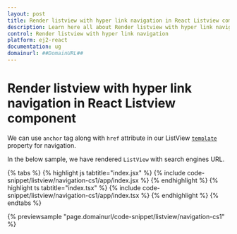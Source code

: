 ```yaml
---
layout: post
title: Render listview with hyper link navigation in React Listview component | Syncfusion
description: Learn here all about Render listview with hyper link navigation in Syncfusion React Listview component of Syncfusion Essential JS 2 and more.
control: Render listview with hyper link navigation 
platform: ej2-react
documentation: ug
domainurl: ##DomainURL##
---
```


# Render listview with hyper link navigation in React Listview component

We can use `anchor` tag along with `href` attribute in our ListView [`template`](https://ej2.syncfusion.com/react/documentation/api/list-view/#template) property for navigation.

In the below sample, we have rendered `ListView` with search engines URL.

{% tabs %}
{% highlight js tabtitle="index.jsx" %}
{% include code-snippet/listview/navigation-cs1/app/index.jsx %}
{% endhighlight %}
{% highlight ts tabtitle="index.tsx" %}
{% include code-snippet/listview/navigation-cs1/app/index.tsx %}
{% endhighlight %}
{% endtabs %}

 {% previewsample "page.domainurl/code-snippet/listview/navigation-cs1" %}
